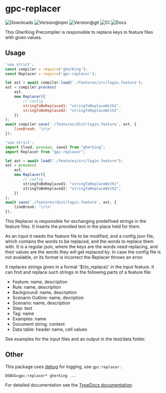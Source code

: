 # gpc-replacer

![Downloads](https://img.shields.io/npm/dw/gpc-replacer?style=flat-square)
![Version@npm](https://img.shields.io/npm/v/gpc-replacer?label=version%40npm&style=flat-square)
![Version@git](https://img.shields.io/github/package-json/v/gherking/gpc-replacer/master?label=version%40git&style=flat-square)
![CI](https://img.shields.io/github/workflow/status/gherking/gpc-replacer/CI/master?label=ci&style=flat-square)
![Docs](https://img.shields.io/github/workflow/status/gherking/gpc-replacer/Docs/master?label=docs&style=flat-square)

This GherKing Precompiler is responsible to replace keys in feature files with given values.

## Usage

```javascript
'use strict';
const compiler = require('gherking');
const Replacer = require('gpc-replacer');

let ast = await compiler.load('./features/src/login.feature');
ast = compiler.process(
    ast,
    new Replacer({
        // config
        stringToBeReplaced1: "stringToReplaceWith1",
        stringToBeReplaced2: "stringToReplaceWith2",
    })
);
await compiler.save('./features/dist/login.feature', ast, {
    lineBreak: '\r\n'
});
```

```typescript
'use strict';
import {load, process, save} from "gherking";
import Replacer from "gpc-replacer";

let ast = await load("./features/src/login.feature");
ast = process(
    ast,
    new Replacer({
        // config
        stringToBeReplaced1: "stringToReplaceWith1",
        stringToBeReplaced2: "stringToReplaceWith2",
    })
);
await save('./features/dist/login.feature', ast, {
    lineBreak: '\r\n'
});
```

This Replacer is responsible for exchanging predefined strings in the
feature files. It inserts the provided text in the place held for them.

As an input it needs the feature file to be modified, and a config
json file, which contains the words to be replaced, and the words
to replace them with. It is a regular json, where the keys are the
words need replacing, and their values are the words they will get
replaced by.
In case the config file is not available, or its format is incorrect
the Replacer throws an error.

It replaces strings given in a format '${to_replace}' in the input
feature.
It can find and replace such strings in the following parts of a
feature file:

* Feature: name, description
* Rule: name, description
* Background: name, description
* Scenario Outline: name, decription
* Scenario: name, description
* Step: text
* Tag: name
* Examples: name
* Document string: content
* Data table: header name, cell values

See examples for the input files and an output in the test/data folder.

## Other

This package uses [debug](https://www.npmjs.com/package/debug) for logging, use `gpc:replacer` :

```shell
DEBUG=gpc:replacer* gherking ...
```

For detailed documentation see the [TypeDocs documentation](https://gherking.github.io/gpc-replacer/).